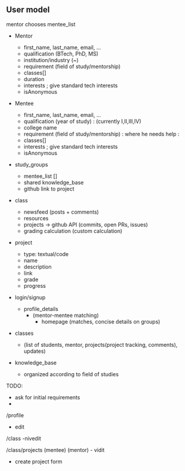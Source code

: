 ## User model

mentor chooses mentee_list

- Mentor
    - first_name, last_name, email, ...
    - qualification (BTech, PhD, MS)
    - institution/industry (~)
    - requirement (field of study/mentorship)
    - classes[]
    - duration
    - interests ; give standard tech interests
    - isAnonymous

- Mentee
    - first_name, last_name, email, ...
    - qualification (year of study) : (currently I,II,III,IV)
    - college name
    - requirement (field of study/mentorship) : where he needs help : 
    - classes[]
    - interests ; give standard tech interests
    - isAnonymous
- study_groups
    - mentee_list []
    - shared knowledge_base
    - github link to project

- class 
    - newsfeed (posts + comments)
    - resources
    - projects -> github API (commits, open PRs, issues)
    - grading calculation (custom calculation)

- project
    - type: textual/code
    - name
    - description
    - link 
    - grade
    - progress


- login/signup 
    - profile_details 
        - (mentor-mentee matching) 
            - homepage (matches, concise details on groups)

- classes
    - (list of students, mentor, projects(project tracking, comments), updates)

- knowledge_base
    - organized according to field of studies


TODO: 
- ask for initial requirements
- 



/profile
 - edit

/class -nivedit

/class/projects (mentee) (mentor) - vidit
 - create project form
